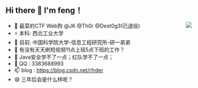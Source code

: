 ## Hi there 👋 I'm feng！
<a href="https://github.com/anuraghazra/github-readme-stats">
  <img align="right" src="https://github-readme-stats.vercel.app/api?username=bfengj&show_icons=true&theme=radical&count_private=true&show_icons=true" />
</a>


- 🔭 最菜的CTF Web狗 @JK @Th0r @Dest0g3(已退役)
- ⚡  本科: 西北工业大学
- 🌱 目前: 中国科学院大学-信息工程研究所-研一弟弟
- 👯 有没有天天刷短视频11点上班5点下班的工作？
- 🤔 Java安全学不了一点；红队学不了一点；
- 💬 QQ : 3383688993
- 📫 blog : https://blog.csdn.net/rfrder
- 😄 三年后会是什么样呢？











